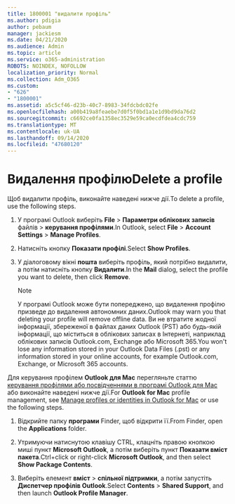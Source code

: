 ```yaml
---
title: 1800001 "видалити профіль"
ms.author: pdigia
author: pebaum
manager: jackiesm
ms.date: 04/21/2020
ms.audience: Admin
ms.topic: article
ms.service: o365-administration
ROBOTS: NOINDEX, NOFOLLOW
localization_priority: Normal
ms.collection: Adm_O365
ms.custom:
- "626"
- "1800001"
ms.assetid: a5c5cf46-d23b-40c7-8983-34fdcbdc02fe
ms.openlocfilehash: a00b419a8feaebe7d0f5f0bd1a1e1d9bd9da76d2
ms.sourcegitcommit: c6692ce0fa1358ec3529e59ca0ecdfdea4cdc759
ms.translationtype: MT
ms.contentlocale: uk-UA
ms.lasthandoff: 09/14/2020
ms.locfileid: "47680120"
---
```

# <a name="delete-a-profile"></a><span data-ttu-id="e968c-102">Видалення профілю</span><span class="sxs-lookup"><span data-stu-id="e968c-102">Delete a profile</span></span>

<span data-ttu-id="e968c-103">Щоб видалити профіль, виконайте наведені нижче дії.</span><span class="sxs-lookup"><span data-stu-id="e968c-103">To delete a profile, use the following steps.</span></span>
  
1. <span data-ttu-id="e968c-104">У програмі Outlook виберіть **File** \> **Параметри облікових записів** файлів \> **керування профілями**.</span><span class="sxs-lookup"><span data-stu-id="e968c-104">In Outlook, select **File** \> **Account Settings** \> **Manage Profiles**.</span></span>

2. <span data-ttu-id="e968c-105">Натисніть кнопку **Показати профілі**.</span><span class="sxs-lookup"><span data-stu-id="e968c-105">Select **Show Profiles**.</span></span>

3. <span data-ttu-id="e968c-106">У діалоговому вікні **пошта** виберіть профіль, який потрібно видалити, а потім натисніть кнопку **Видалити**.</span><span class="sxs-lookup"><span data-stu-id="e968c-106">In the **Mail** dialog, select the profile you want to delete, then click **Remove**.</span></span>

    > [!NOTE]
    > <span data-ttu-id="e968c-107">У програмі Outlook може бути попереджено, що видалення профілю призведе до видалення автономних даних.</span><span class="sxs-lookup"><span data-stu-id="e968c-107">Outlook may warn you that deleting your profile will remove offline data.</span></span> <span data-ttu-id="e968c-108">Ви не втратите жодної інформації, збереженої в файлах даних Outlook (PST) або будь-якій інформації, що міститься в облікових записах в Інтернеті, наприклад облікових записів Outlook.com, Exchange або Microsoft 365.</span><span class="sxs-lookup"><span data-stu-id="e968c-108">You won't lose any information stored in your Outlook Data Files (.pst) or any information stored in your online accounts, for example Outlook.com, Exchange, or Microsoft 365 accounts.</span></span>
  
<span data-ttu-id="e968c-109">Для керування профілем **Outlook для Mac** перегляньте статтю [керування профілями або посвідченнями в програмі Outlook для Mac](https://support.office.com/article/fed2a955-74df-4a24-bef6-78a426958c4c.aspx) або виконайте наведені нижче дії.</span><span class="sxs-lookup"><span data-stu-id="e968c-109">For **Outlook for Mac** profile management, see [Manage profiles or identities in Outlook for Mac](https://support.office.com/article/fed2a955-74df-4a24-bef6-78a426958c4c.aspx) or use the following steps.</span></span>
  
1. <span data-ttu-id="e968c-110">Відкрийте папку **програми** Finder, щоб відкрити її.</span><span class="sxs-lookup"><span data-stu-id="e968c-110">From Finder, open the **Applications** folder.</span></span>

2. <span data-ttu-id="e968c-111">Утримуючи натиснутою клавішу CTRL, клацніть правою кнопкою миші пункт **Microsoft Outlook**, а потім виберіть пункт **Показати вміст пакета**.</span><span class="sxs-lookup"><span data-stu-id="e968c-111">Ctrl+click or right-click **Microsoft Outlook**, and then select **Show Package Contents**.</span></span>

3. <span data-ttu-id="e968c-112">Виберіть елемент **вміст** \> **спільної підтримки**, а потім запустіть **Диспетчер профілів Outlook**.</span><span class="sxs-lookup"><span data-stu-id="e968c-112">Select **Contents** \> **Shared Support**, and then launch **Outlook Profile Manager**.</span></span>
